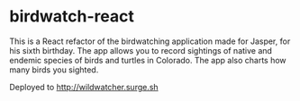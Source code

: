 # birdwatch-react

This is a React refactor of the birdwatching application made for Jasper, for his sixth birthday. The app allows you to record sightings of native and endemic species of birds and turtles in Colorado. The app also charts how many birds you sighted.

Deployed to http://wildwatcher.surge.sh


